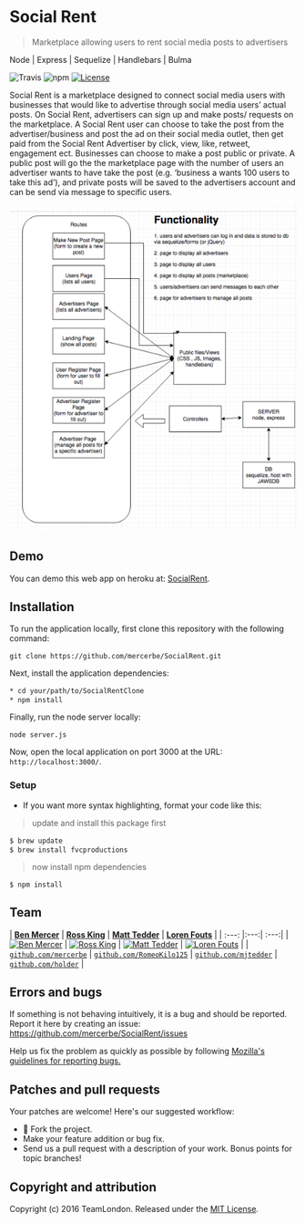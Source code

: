 # Social Rent
> Marketplace allowing users to rent social media posts to advertisers

Node | Express | Sequelize | Handlebars | Bulma

![Travis](https://img.shields.io/travis/USER/REPO.svg)
![npm](https://img.shields.io/npm/v/npm.svg)
[![License](http://img.shields.io/:license-mit-blue.svg?style=flat-square)](http://badges.mit-license.org)

Social Rent is a marketplace designed to connect social media users with businesses that would like to advertise through social media users’ actual posts. On Social Rent, advertisers can sign up and make posts/ requests on the marketplace. A Social Rent user can choose to take the post from the advertiser/business and post the ad on their social media outlet, then get paid from the Social Rent Advertiser by click, view, like, retweet, engagement ect.  Businesses can choose to make a post public or private. A public post will go the the marketplace page with the number of users an advertiser wants to have take the post (e.g. ‘business a wants 100 users to take this ad’), and private posts will be saved to the advertisers account and can be send via message to specific users.

![](./public/images/diagram.png)

## Demo

You can demo this web app on heroku at:  [SocialRent](https://tbd.herokuapp.com/).

## Installation

To run the application locally, first clone this repository with the following command:

	git clone https://github.com/mercerbe/SocialRent.git

Next, install the application dependencies:

	* cd your/path/to/SocialRentClone
	* npm install

Finally, run the node server locally:

	node server.js

Now, open the local application on port 3000 at the URL: `http://localhost:3000/`.

### Setup

- If you want more syntax highlighting, format your code like this:

> update and install this package first

```shell
$ brew update
$ brew install fvcproductions
```

> now install npm dependencies

```shell
$ npm install
```

## Team

| <a href="http://github.com/mercerbe" target="_blank">**Ben Mercer**</a> | <a href="http://github.com/RomeoKilo125" target="_blank">**Ross King**</a> | <a href="http://github.com/mjtedder" target="_blank">**Matt Tedder**</a> | <a href="http://github.com/holder" target="_blank">**Loren Fouts**</a> |
| :---: |:---:| :---:|
| [![Ben Mercer](https://avatars3.githubusercontent.com/u/35779366?s=200&v=4)](http://github.com/mercerbe) | [![Ross King](https://avatars0.githubusercontent.com/u/17191914?s=200&v=4)](http://github.com/RomeoKilo125) | [![Matt Tedder](https://avatars3.githubusercontent.com/u/36042608?s=200&v=4)](http://github.com/mjtedder)  | [![Loren Fouts](https://avatars3.githubusercontent.com/u/36042608?s=200&v=4)](http://github.com/holder)  |
| <a href="http://github.com/mercerbe" target="_blank">`github.com/mercerbe`</a> | <a href="http://github.com/RomeoKilo125" target="_blank">`github.com/RomeoKilo125`</a> | <a href="http://github.com/mjtedder" target="_blank">`github.com/mjtedder`</a> | <a href="http://github.com/holder" target="_blank">`github.com/holder`</a> |



## Errors and bugs

If something is not behaving intuitively, it is a bug and should be reported.
Report it here by creating an issue: https://github.com/mercerbe/SocialRent/issues

Help us fix the problem as quickly as possible by following [Mozilla's guidelines for reporting bugs.](https://developer.mozilla.org/en-US/docs/Mozilla/QA/Bug_writing_guidelines#General_Outline_of_a_Bug_Report)

## Patches and pull requests

Your patches are welcome! Here's our suggested workflow:

* 🍴 Fork the project.
* Make your feature addition or bug fix.
* Send us a pull request with a description of your work. Bonus points for topic branches!

## Copyright and attribution

Copyright (c) 2016 TeamLondon. Released under the [MIT License](https://github.com/mercerbe/SocialRent/LICENSE).
